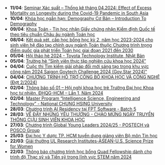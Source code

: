 - **11/04**: [Seminar Xác suất – Thống kê tháng 04.2024: Effect of Excess Mortality on Longevity during the Covid-19 Pandemic in South Asia](https://math.hcmus.edu.vn/tin-tức/tin-nghiên-cứu/913-seminar-xác-suất-–-thống-kê-tháng-04-2024-effect-of-excess-mortality-on-longevity-during-the-covid-19-pandemic-in-south-asia)
 - **10/04**: [Khóa học ngắn hạn: Demography Cơ Bản – Introduction To Demography](https://math.hcmus.edu.vn/tin-tức/tin-nghiên-cứu/911-khóa-học-ngắn-han·)
 - **09/04**: [Khoa Toán - Tin học nhận Giấy chứng nhận Kiểm định Quốc tế theo tiêu chuẩn Châu âu ngành Toán học](https://math.hcmus.edu.vn/tin-tức/912-assin-certificate-090424)
 - **08/04**: [Kết quả xét, cấp học bổng học kỳ 2, năm học 2023-2024 cho sinh viên hệ đào tạo chính quy ngành Toán thuộc Chương trình trọng điểm quốc gia phát triển Toán học giai đoạn 2021 đến 2030](https://math.hcmus.edu.vn/tin-tức/tin-học-bổng-việc-làm/910-kết-quả-xét,-cấp-học-bổng-học-kỳ-2,-năm-học-2023-2024-cho-sinh-viên-hệ-đào-tạo-chính-quy-ngành-toán-thuộc-chương-trình-trọng-điểm-quốc-gia-phát-triển-toán-học-giai-đoạn-2021-đến-2030)
 - **05/04**: [Hội thảo hè 2024 - Toyota Technology Institute, Nhật Bản](https://math.hcmus.edu.vn/tin-tức/tin-học-bổng-việc-làm/904-hội-thảo-hè-2024-toyota-technology-institute,-nhật-bản)
 - **05/04**: [Trường hè “Sinh viên thực tập nghiên cứu khoa học 2024”](https://math.hcmus.edu.vn/tin-tức/thông-tin-toán-tin-học/909-trường-hè-“sinh-viên-thực-tập-nghiên-cứu-khoa-học-2024”)
 - **04/04**: [Cuộc thi Tìm kiếm giải pháp đổi mới sáng tạo trong khu vực công năm 2024 Saigon Govtech Challenge 2024 (Gov.Star 2024)"](https://math.hcmus.edu.vn/tin-tức/thông-tin-toán-tin-học/908-cuộc-thi-tìm-kiếm-giải-pháp-đổi-mới-sáng-tạo-trong-khu-vực-công-năm-2024-saigon-govtech-challenge-2024-gov-star-2024)
 - **04/04**: [CHƯƠNG TRÌNH HỖ TRỢ CÔNG BỐ KHOA HỌC VÀ CÔNG NGHỆ (Đợt 2/2024)](https://math.hcmus.edu.vn/tin-tức/thông-tin-toán-tin-học/907-chương-trình-hỗ-trợ-công-bố-khoa-học-và-công-nghệ-đợt-2-2024-%20)
 - **02/04**: [Thông báo số 01 – Hội nghị khoa học trẻ Trường Đại học Khoa học tự nhiên, ĐHQG-HCM – Lần 1, Năm 2024](https://math.hcmus.edu.vn/tin-tức/thông-tin-toán-tin-học/906-thông-báo-số-01-–-hội-nghị-khoa-học-trẻ-trường-đại-học-khoa-học-tự-nhiên,-đhqg-hcm-–-lần-1,-năm-2024)
 - **02/04**: [Master Program “Intelligence Science, Engineering and Technology” - National CHUNG HSING University](https://math.hcmus.edu.vn/tin-tức/tin-học-bổng-việc-làm/903-master-program-“intelligence-science,-engineering-and-technology”-national-chung-hsing-university)
 - **28/03**: [Chương trình AI Residency tại FPT Software - Batch 5](https://math.hcmus.edu.vn/tin-tức/tin-học-bổng-việc-làm/902-chương-trình-ai-residency-tại-fpt-software-batch-5)
 - **28/03**: [VỀ ĐÂY NHỮNG YÊU THƯƠNG - CHÀO MỪNG NGÀY TRUYỀN THỐNG CỰU SINH VIÊN KHOA HỌC](https://math.hcmus.edu.vn/quan-he-hop-tac/cuu-sinh-vien/901-về-đây-những-yêu-thương-chào-mừng-ngày-truyền-thống-cựu-sinh-viên-khoa-học)
 - **27/03**: [Chương trình Global Young Leaders 2024/25 - POSTECH và POSCO Group](https://math.hcmus.edu.vn/tin-tức/tin-học-bổng-việc-làm/899-chương-trình-global-young-leaders-2024-25-postech-và-posco-group)
 - **25/03**: [Đại học Y dược TP. HCM tuyển dụng giảng viên Bộ môn Tin học](https://math.hcmus.edu.vn/tin-tức/tin-học-bổng-việc-làm/898-tintuyendung_dhyd)
 - **22/03**: [Giải thưởng UL Research Institutes-ASEAN-U.S. Science Prize for Women](https://math.hcmus.edu.vn/tin-tức/tin-học-bổng-việc-làm/896-giải-thưởng-ul-research-institutes-asean-u-s-science-prize-for-women)
 - **22/03**: [Thông báo chương trình học bổng Quad Fellowship dành cho trình độ Thạc sỹ và Tiến sỹ trong lĩnh vực STEM năm 2024](https://math.hcmus.edu.vn/tin-tức/tin-học-bổng-việc-làm/895-thông-báo-chương-trình-học-bổng-quad-fellowship-dành-cho-trình-độ-thạc-sỹ-và-tiến-sỹ-trong-lĩnh-vực-stem-năm-2024)
